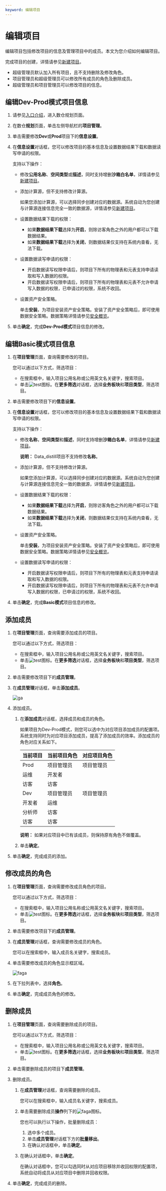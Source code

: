 ```yaml
---
keyword: 编辑项目
---
```


# 编辑项目

编辑项目包括修改项目的信息及管理项目中的成员。本文为您介绍如何编辑项目。

完成项目的创建，详情请参见[新建项目](/cn.zh-CN/数仓规划/项目管理/新建项目.md)。

-   超级管理员默认加入所有项目，且不支持删除及修改角色。
-   项目管理员和超级管理员可以修改所有成员的角色及删除成员。
-   超级管理员和项目管理员可以修改项目的信息。

## 编辑Dev-Prod模式项目信息

1.  请参见[入口介绍](/cn.zh-CN/数仓规划/概述.md)，进入数仓规划页面。

2.  在数仓**规划**页面，单击左侧导航栏的**项目管理**。

3.  单击需要修改**Dev**或**Prod**项目下的**信息设置**。

4.  在**信息设置**对话框，您可以修改项目的基本信息及设置数据结果下载和数据读写申请的权限。

    支持以下操作：

    -   修改**公用名称**、**空间类型**或**描述**，同时支持增删**沙箱白名单**，详情请参见[新建项目](/cn.zh-CN/数仓规划/项目管理/新建项目.md)。
    -   添加计算源，但不支持修改计算源。

        如果您添加计算源，可以选择同步创建对应的数据源。系统自动为您创建与计算源连接信息完全一致的数据源，详情请参见[新建项目](/cn.zh-CN/数仓规划/项目管理/新建项目.md)。

    -   设置数据结果下载的权限：
        -   如果**数据结果下载**选择为**开启**，则除访客角色之外的用户都可以下载数据结果。
        -   如果**数据结果下载**选择为**关闭**，则数据结果仅支持在系统内查看，无法下载。
    -   设置数据读写申请的权限：
        -   开启数据读写权限申请后，则项目下所有的物理表和元表支持申请读取和写入数据的权限。
        -   开启数据读写权限申请后，则项目下所有的物理表和元表不允许申请写入数据的权限，已申请过的权限，系统不收回。
    -   设置资产安全策略。

        单击**安装**，为项目安装资产安全策略。安装了资产安全策略后，即可使用数据安全策略。数据策略详情请参见[安全概览](/cn.zh-CN/资产中心/资产安全/安全概览.md)。

5.  单击**确定**，完成**Dev-Prod模式**项目信息的修改。


## 编辑Basic模式项目信息

1.  在**项目管理**页面，查询需要修改的项目。

    您可以通过以下方式，筛选项目：

    -   在搜索框中，输入项目公用名称或公用英文名关键字，搜索项目。
    -   单击![test](https://static-aliyun-doc.oss-accelerate.aliyuncs.com/assets/img/zh-CN/5330919951/p134111.png)图标。在**更多筛选**对话框，选择**业务板块**和**项目类型**，筛选项目。
2.  单击需要修改项目下的**信息设置**。

3.  在**信息设置**对话框，您可以修改项目的基本信息及设置数据结果下载和数据读写申请的权限。

    支持以下操作：

    -   修改**名称**，**空间类型**和**描述**，同时支持增删**沙箱白名单**，详情请参见[新建项目](/cn.zh-CN/数仓规划/项目管理/新建项目.md)。

        **说明：** Data\_distill项目不支持修改**名称**。

    -   添加计算源，但不支持修改计算源。

        如果您添加计算源，可以选择同步创建对应的数据源。系统自动为您创建与计算源连接信息完全一致的数据源，详情请参见[新建项目](/cn.zh-CN/数仓规划/项目管理/新建项目.md)。

    -   设置数据结果下载的权限：
        -   如果**数据结果下载**选择为**开启**，则除访客角色之外的用户都可以下载数据结果。
        -   如果**数据结果下载**选择为**关闭**，则数据结果仅支持在系统内查看，无法下载。
    -   设置资产安全策略。

        单击**安装**，为项目安装资产安全策略。安装了资产安全策略后，即可使用数据安全策略。数据策略详情请参见[安全概览](/cn.zh-CN/资产中心/资产安全/安全概览.md)。

    -   设置数据读写申请的权限：
        -   开启数据读写权限申请后，则项目下所有的物理表和元表支持申请读取和写入数据的权限。
        -   开启数据读写权限申请后，则项目下所有的物理表和元表不允许申请写入数据的权限，已申请过的权限，系统不收回。
4.  单击**确定**，完成**Basic模式**项目信息的修改。


## 添加成员

1.  在**项目管理**页面，查询需要添加成员的项目。

    您可以通过以下方式，筛选项目：

    -   在搜索框中，输入项目公用名称或公用英文名关键字，搜索项目。
    -   单击![test](https://static-aliyun-doc.oss-accelerate.aliyuncs.com/assets/img/zh-CN/5330919951/p134111.png)图标。在**更多筛选**对话框，选择**业务板块**和**项目类型**，筛选项目。
2.  单击需要修改项目下的**成员管理**。

3.  在**成员管理**对话框，单击**添加成员**。

    ![ga](https://static-aliyun-doc.oss-accelerate.aliyuncs.com/assets/img/zh-CN/5330919951/p95558.png)

4.  添加成员。

    1.  在**添加成员**对话框，选择成员和成员的角色。

        如果项目为Dev-Prod模式，则您可以选中为对应项目添加成员的配置项。系统支持同时为对应项目添加成员，提高了添加成员的效率。添加成员的角色对应关系如下。

        |当前项目|当前项目角色|对应项目角色|
        |----|------|------|
        |Prod|项目管理员|项目管理员|
        |运维|开发者|
        |访客|访客|
        |Dev|项目管理员|项目管理员|
        |开发者|运维|
        |分析师|访客|
        |访客|访客|

        **说明：** 如果对应项目中已有该成员，则保持原有角色不做覆盖。

    2.  单击**确定**。

5.  单击**确定**，完成成员的添加。


## 修改成员的角色

1.  在**项目管理**页面，查询需要修改成员角色的项目。

    您可以通过以下方式，筛选项目：

    -   在搜索框中，输入项目公用名称或公用英文名关键字，搜索项目。
    -   单击![test](https://static-aliyun-doc.oss-accelerate.aliyuncs.com/assets/img/zh-CN/5330919951/p134111.png)图标。在**更多筛选**对话框，选择**业务板块**和**项目类型**，筛选项目。
2.  单击需要修改项目下的**成员管理**。

3.  在**成员管理**对话框，查询需要修改成员的角色。

    您可以在搜索框中，输入成员名关键字，搜索成员。

4.  单击需要修改成员的角色显示框区域。

    ![faga](https://static-aliyun-doc.oss-accelerate.aliyuncs.com/assets/img/zh-CN/5330919951/p95563.png)

5.  在下拉列表中，选择**角色**。

6.  单击**确定**，完成成员角色的修改。


## 删除成员

1.  在**项目管理**页面，查询需要删除成员的项目。

    您可以通过以下方式，筛选项目：

    -   在搜索框中，输入项目公用名称或公用英文名关键字，搜索项目。
    -   单击![test](https://static-aliyun-doc.oss-accelerate.aliyuncs.com/assets/img/zh-CN/5330919951/p134111.png)图标。在**更多筛选**对话框，选择**业务板块**和**项目类型**，筛选项目。
2.  单击需要删除成员的项目下**成员管理**。

3.  删除成员。

    1.  在**成员管理**对话框，查询需要删除的成员。

        您可以在搜索框中，输入成员名关键字，搜索成员。

    2.  单击需要删除成员**操作**列下的![faga](https://static-aliyun-doc.oss-accelerate.aliyuncs.com/assets/img/zh-CN/6330919951/p95567.png)图标。

        您也可以执行以下操作，批量删除成员：

        1.  选中多个成员。
        2.  单击**成员管理**对话框下方的**批量移出**。
        3.  在确认对话框中，单击**确定**。
    3.  在确认对话框中，单击**确定**。

        在确认对话框中，您可以勾选同时从对应项目移除并收回权限的配置项，系统自动将成员从对应项目中删除并回收权限。

4.  单击**确定**，完成成员的删除。


